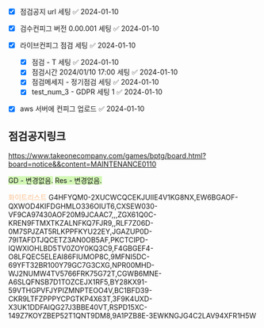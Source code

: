 
- [x] 점검공지 url 세팅 ✅ 2024-01-10
- [x] 검수컨피그 버전 0.00.001 세팅 ✅ 2024-01-10
- [x] 라이브컨피그 점검 세팅 ✅ 2024-01-10
	- [x] 점검 - T 세팅 ✅ 2024-01-10
	- [x] 점검시간 2024/01/10 17:00 세팅 ✅ 2024-01-10
	- [x] 점검메세지 - 정기점검 세팅 ✅ 2024-01-10
	- [x] test_num_3  - GDPR 세팅 1 ✅ 2024-01-10
- [x] aws 서버에 컨피그 업로드 ✅ 2024-01-10


## 점검공지링크
https://www.takeonecompany.com/games/bptg/board.html?board=notice&&content=MAINTENANCE0110



<span style="background:#d3f8b6">GD  - 변경없음.</span>
<span style="background:#d3f8b6">Res - 변경없음.</span>



<font color="#fac08f">화이트리스트</font>
G4HFYQM0-2XUCWCQCEKJUIIE4V1KG8NX,EW6BGAOF-QXWOD4KIFDGHMLO336OIUT6,CXSEW030-VF9CA97430AOF20M9JCAAC7,,,ZGX61Q0C-KREN9FTMXTKZALNFKQ7FJR9,,RLF7Z06D-0M7SPJZAT5RLKPPFKYU22EY,JGAZUP0D-79ITAFDTJQCETZ3AN0OB5AF,PKCTCIPD-IQWXIOHLBD5TV0ZOY0KQ3C9,F4GBGEF4-O8LFQEC5ELEAI86FIUMOP8C,9MFNI5DC-69YFT32BR100Y79GC7G3CXG,NPR00MHD-WJ2NUMW4TV5766FRK75G72T,CGWB6MNE-A6SLQFNSB7D1TOZCEJX1RF5,BY28KX91-59VTHGPVFJYPIZMNPTEOO4V,BC1BFD39-CKR9LTFZPPPYCPGTKP4X63T,3F9K4UXD-X3UK1DDFAIQG27J3BBE40VT,RSPD15XC-149Z7KOYZBEP52T1QNT9DM8,9A1PZB8E-3EWKNGJG4C2LAV94XFR1H5W